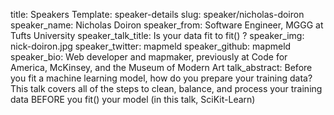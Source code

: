 title: Speakers
Template: speaker-details
slug: speaker/nicholas-doiron
speaker_name: Nicholas Doiron
speaker_from: Software Engineer, MGGG at Tufts University
speaker_talk_title: Is your data fit to fit() ?
speaker_img: nick-doiron.jpg
speaker_twitter: mapmeld
speaker_github: mapmeld
speaker_bio: Web developer and mapmaker, previously at Code for America, McKinsey, and the Museum of Modern Art
talk_abstract: Before you fit a machine learning model, how do you prepare your training data? This talk covers all of the steps to clean, balance, and process your training data BEFORE you fit() your model (in this talk, SciKit-Learn)